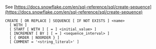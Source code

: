 See [https://docs.snowflake.com/en/sql-reference/sql/create-sequence](https://docs.snowflake.com/en/sql-reference/sql/create-sequence)
```
CREATE [ OR REPLACE ] SEQUENCE [ IF NOT EXISTS ] <name>
  [ WITH ]
  [ START [ WITH ] [ = ] <initial_value> ]
  [ INCREMENT [ BY ] [ = ] <sequence_interval> ]
  [ { ORDER | NOORDER } ]
  [ COMMENT = '<string_literal>' ]
```
